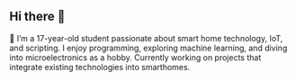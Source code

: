 ## Hi there 👋

👾 I’m a 17-year-old student passionate about smart home technology, IoT, and scripting. I enjoy programming, exploring machine learning, and diving into microelectronics as a hobby. Currently working on projects that integrate existing technologies into smarthomes.
